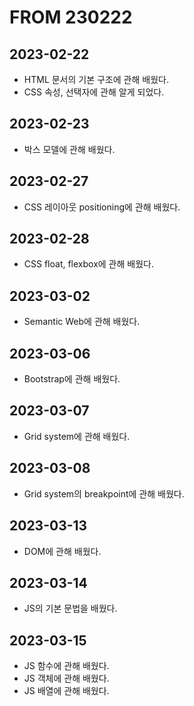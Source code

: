 # FROM 230222
## 2023-02-22
- HTML 문서의 기본 구조에 관해 배웠다.
- CSS 속성, 선택자에 관해 알게 되었다.

## 2023-02-23
- 박스 모델에 관해 배웠다.

## 2023-02-27
- CSS 레이아웃 positioning에 관해 배웠다.

## 2023-02-28
- CSS float, flexbox에 관해 배웠다.

## 2023-03-02
- Semantic Web에 관해 배웠다.

## 2023-03-06
- Bootstrap에 관해 배웠다.

## 2023-03-07
- Grid system에 관해 배웠다.

## 2023-03-08
- Grid system의 breakpoint에 관해 배웠다.

## 2023-03-13
- DOM에 관해 배웠다.

## 2023-03-14
- JS의 기본 문법을 배웠다.

## 2023-03-15
- JS 함수에 관해 배웠다.
- JS 객체에 관해 배웠다.
- JS 배열에 관해 배웠다.